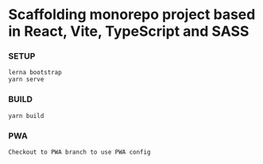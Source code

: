 # Scaffolding monorepo project based in React, Vite, TypeScript and SASS

### SETUP

```
lerna bootstrap
yarn serve
```

### BUILD

```
yarn build
```

### PWA

```
Checkout to PWA branch to use PWA config
```
